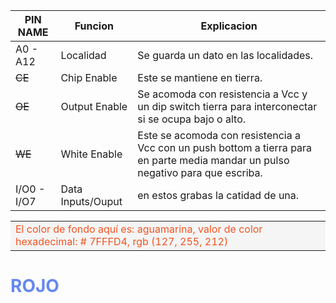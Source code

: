 
PIN NAME  | Funcion       | Explicacion
----------|---------------|-------------
 A0 - A12 | Localidad     | Se guarda un dato en las localidades.       
 ~~CE~~   | Chip Enable   | Este se mantiene en tierra.                 
 ~~OE~~   | Output Enable | Se acomoda con resistencia a Vcc y un dip   switch tierra para interconectar si se ocupa bajo o alto.              
 ~~WE~~   | White Enable  | Este se acomoda con resistencia a Vcc  con  un push bottom a tierra para en parte media mandar un pulso negativo   para que escriba.
 I/O0 - I/O7 | Data Inputs/Ouput | en estos grabas la catidad de una.

<table> <td bgcolor = Whitesmoke> <font color= #f2354222 >El color de fondo aquí es: aguamarina, valor de color hexadecimal: # 7FFFD4, rgb (127, 255, 212)</font> </td> </table>

# **<font color=#657889f>ROJO</font>**

